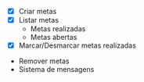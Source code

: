 - [x] Criar metas
- [x] Listar metas 
    - Metas realizadas
    - Metas abertas
- [x] Marcar/Desmarcar metas realizadas
- Remover metas
- Sistema de mensagens